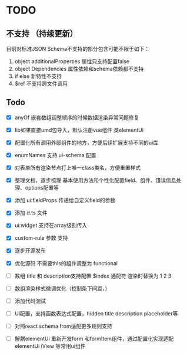 # TODO

## 不支持 （持续更新）
目前对标准JSON Schema不支持的部分包含可能不限于如下：
1. object additionalProperties 属性只支持配置false
1. object Dependencies 属性依赖和schema依赖都不支持
1. if else 新特性不支持
1. $ref 不支持跨文件调用

## Todo
- [x] anyOf 嵌套数组调整顺序的时候数据渲染异常问题修复
- [x] lib如果直接umd包导入，默认注册vue组件 类elementUi
- [x] 配置化所有调用外部组件的地方，方便后续扩展支持不同的ui库
- [x] enumNames 支持 ui-schema 配置
- [x] 对表单所有渲染节点打上唯一class类名，方便重置样式
- [x] 整理文档，逐步梳理 基本使用方法和个性化配置field、组件、错误信息处理、options配置等
- [x] 添加 ui:fieldProps 传递给自定义field的参数
- [x] 添加 d.ts 文件
- [x] ui:widget 支持在array级别传入
- [x] custom-rule 参数 支持
- [x] 逐步开源发布
- [x] 优化源码 不需要this的组件调整为 functional

- [ ] 数组 title 和 description支持配置 $index 通配符 渲染时替换为 1 2 3
- [ ] 数组渲染样式微调优化（控制条下间距，）
- [ ] 添加代码测试
- [ ] Ui配置，支持函数表达式配置，hidden title description placeholder等
- [ ] 对照react schema from适配更多规则支持
- [ ] 解耦elementUi 重新开发form 和formItem组件，通过配置化实现适配elementUi iView 等常用ui组件
